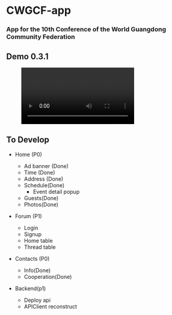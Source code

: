 #  CWGCF-app

### App for the 10th Conference of the World Guangdong Community Federation

## Demo 0.3.1

<figure class="video_container">
  <video controls="true" allowfullscreen="true" poster="">
  <source src="demos/demo_0.3.1.mp4" type="video/mp4">
  </video>
</figure>

## To Develop

- Home (P0)
    - Ad banner (Done)
    - Time (Done)
    - Address (Done)
    - Schedule(Done)
        - Event detail popup
    - Guests(Done)
    - Photos(Done)
- Forum (P1)
    - Login
    - Signup
    - Home table
    - Thread table
- Contacts (P0)
    - Info(Done)
    - Cooperation(Done)
    
- Backend(p1)
    - Deploy api
    - APIClient reconstruct

